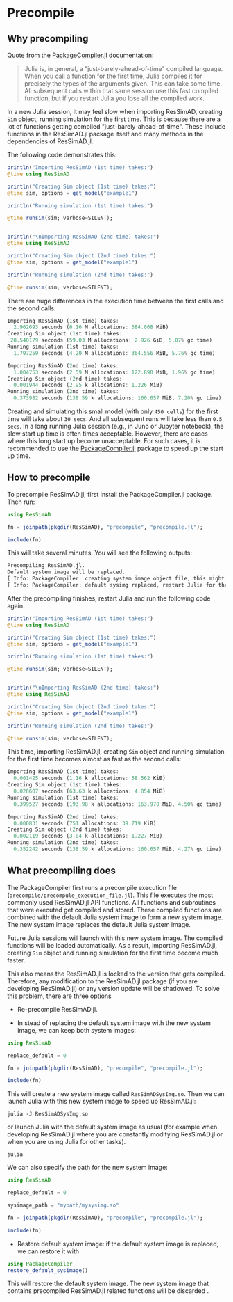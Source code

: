 # Precompile


## Why precompiling

Quote from the [PackageCompiler.jl](https://julialang.github.io/PackageCompiler.jl/dev/)
documentation:

> Julia is, in general, a "just-barely-ahead-of-time" compiled language. When you call a function for the first time, Julia compiles it for precisely the types of the arguments given. This can take some time. All subsequent calls within that same session use this fast compiled function, but if you restart Julia you lose all the compiled work.

In a new Julia session, it may feel slow when importing ResSimAD, creating `Sim`
object, running simulation for the first time. This is because there are a lot of
functions getting compiled "just-barely-ahead-of-time". These include functions
in the ResSimAD.jl package itself and many methods in the dependencies of ResSimAD.jl.

The following code demonstrates this:

```julia
println("Importing ResSimAD (1st time) takes:")
@time using ResSimAD

println("Creating Sim object (1st time) takes:")
@time sim, options = get_model("example1")

println("Running simulation (1st time) takes:")

@time runsim(sim; verbose=SILENT);


println("\nImporting ResSimAD (2nd time) takes:")
@time using ResSimAD

println("Creating Sim object (2nd time) takes:")
@time sim, options = get_model("example1")

println("Running simulation (2nd time) takes:")

@time runsim(sim; verbose=SILENT);

```

There are huge differences in the execution time between the first calls and the second calls:

```julia
Importing ResSimAD (1st time) takes:
  2.962693 seconds (6.16 M allocations: 384.068 MiB)
Creating Sim object (1st time) takes:
 28.540179 seconds (59.03 M allocations: 2.926 GiB, 5.07% gc time)
Running simulation (1st time) takes:
  1.797259 seconds (4.20 M allocations: 364.556 MiB, 5.76% gc time)

Importing ResSimAD (2nd time) takes:
  1.004753 seconds (2.59 M allocations: 122.898 MiB, 1.96% gc time)
Creating Sim object (2nd time) takes:
  0.001944 seconds (2.95 k allocations: 1.226 MiB)
Running simulation (2nd time) takes:
  0.373982 seconds (138.59 k allocations: 160.657 MiB, 7.20% gc time)
```

Creating and simulating this small model (with only `450 cells`) for the first time will take about `30 secs`. And all subsequent runs will take less than `0.5 secs`. In a long running Julia session (e.g., in Juno or Jupyter notebook), the slow start up time is often times acceptable. However, there are cases where this long start up become unacceptable. For such cases, it is recommended to use the [PackageCompiler.jl](https://julialang.github.io/PackageCompiler.jl/dev/) package to speed up the start up time.

## How to precompile

To precompile ResSimAD.jl, first install the PackageCompiler.jl package. Then run:

```julia
using ResSimAD

fn = joinpath(pkgdir(ResSimAD), "precompile", "precompile.jl");

include(fn)

```

This will take several minutes. You will see the following outputs:

```julia
Precompiling ResSimAD.jl.
Default system image will be replaced.
[ Info: PackageCompiler: creating system image object file, this might take a while...
[ Info: PackageCompiler: default sysimg replaced, restart Julia for the new sysimg to be in effect

```

After the precompiling finishes, restart Julia and run the following code again

```julia
println("Importing ResSimAD (1st time) takes:")
@time using ResSimAD

println("Creating Sim object (1st time) takes:")
@time sim, options = get_model("example1")

println("Running simulation (1st time) takes:")

@time runsim(sim; verbose=SILENT);


println("\nImporting ResSimAD (2nd time) takes:")
@time using ResSimAD

println("Creating Sim object (2nd time) takes:")
@time sim, options = get_model("example1")

println("Running simulation (2nd time) takes:")

@time runsim(sim; verbose=SILENT);

```

This time, importing ResSimAD.jl, creating `Sim` object and running simulation for the first time becomes almost as fast as the second calls:

```julia
Importing ResSimAD (1st time) takes:
  0.001425 seconds (1.16 k allocations: 58.562 KiB)
Creating Sim object (1st time) takes:
  0.028607 seconds (63.63 k allocations: 4.854 MiB)
Running simulation (1st time) takes:
  0.399527 seconds (193.98 k allocations: 163.970 MiB, 4.50% gc time)

Importing ResSimAD (2nd time) takes:
  0.000831 seconds (751 allocations: 39.719 KiB)
Creating Sim object (2nd time) takes:
  0.002119 seconds (3.04 k allocations: 1.227 MiB)
Running simulation (2nd time) takes:
  0.352242 seconds (138.59 k allocations: 160.657 MiB, 4.27% gc time)

```




## What precompiling does

The PackageCompiler first runs a precompile execution file (`precompile/precompule_execution_file.jl`). This file executes the most commonly used ResSimAD.jl API functions. All functions and subroutines that were executed get compiled and stored. These compiled functions are combined with the default Julia system image to form a new system image. The new system image replaces the default Julia system image.

Future Julia sessions will launch with this new system image. The compiled functions will be loaded automatically. As a result, importing ResSimAD.jl, creating `Sim` object and running simulation for the first time become much faster.

This also means the ResSimAD.jl is locked to the version that gets compiled. Therefore, any modification to the ResSimAD.jl package (if you are developing ResSimAD.jl) or any version update will be shadowed. To solve this problem, there are three options

- Re-precompile ResSimAD.jl.

- In stead of replacing the default system image with the new system image, we can keep both system images:

```julia
using ResSimAD

replace_default = 0

fn = joinpath(pkgdir(ResSimAD), "precompile", "precompile.jl");

include(fn)

```

This will create a new system image called `ResSimADSysImg.so`. Then we can launch Julia with this new system image to speed up ResSimAD.jl:

```shell
julia -J ResSimADSysImg.so
```

or launch Julia with the default system image as usual (for example when developing ResSimAD.jl where you are constantly modifying ResSimAD.jl or when you are using Julia for other tasks).
```shell
julia
```

We can also specify the path for the new system image:

```julia
using ResSimAD

replace_default = 0

sysimage_path = "mypath/mysysimg.so"

fn = joinpath(pkgdir(ResSimAD), "precompile", "precompile.jl");

include(fn)


```

- Restore default system image: if the default system image is replaced, we can restore it with

```julia
using PackageCompiler
restore_default_sysimage()
```

This will restore the default system image. The new system image that contains precompiled ResSimAD.jl related functions will be discarded .
